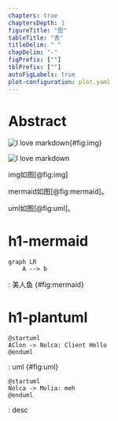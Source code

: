 ```yaml
---
chapters: true
chaptersDepth: 1
figureTitle: "图"
tableTitle: "表"
titleDelim: " "
chapDelim: "-"
figPrefix: [""]
tblPrefix: [""]
autoFigLabels: true
plot-configuration: plot.yaml
---
```


# Abstract

![I love markdown](https://images7.memedroid.com/images/UPLOADED819/64a1d3e2c44ae.jpeg){#fig:img}

![I love markdown](https://images7.memedroid.com/images/UPLOADED819/64a1d3e2c44ae.jpeg)

img如图[@fig:img]

mermaid如图[@fig:mermaid]。

uml如图[@fig:uml]。

# h1-mermaid

```mermaid
graph LR
    A --> b
```
: 美人鱼 {#fig:mermaid}

# h1-plantuml

```plantuml
@startuml
AClon -> Nolca: Client Hello
@enduml
```
: uml {#fig:uml}

```plantuml
@startuml
Nolca -> Molia: meh
@enduml
```
: desc